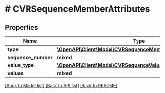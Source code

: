 # # CVRSequenceMemberAttributes

## Properties

Name | Type | Description | Notes
------------ | ------------- | ------------- | -------------
**type** | [**\OpenAPI\Client\Model\CVRSequenceMemberAttributesTypesEnum**](CVRSequenceMemberAttributesTypesEnum.md) |  |
**sequence_number** | **mixed** |  |
**value_type** | [**\OpenAPI\Client\Model\CVRSequenceValueTypesEnum**](CVRSequenceValueTypesEnum.md) |  |
**values** | **mixed** |  |

[[Back to Model list]](../../README.md#models) [[Back to API list]](../../README.md#endpoints) [[Back to README]](../../README.md)
